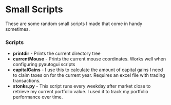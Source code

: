 # Small Scripts

These are some random small scripts I made that come in handy sometimes.

### Scripts
- __printdir__ - Prints the current directory tree
- __currentMouse__ - Prints the current mouse coordinates. Works well when configuring pyautogui scripts
- __capitalGains__ - I use this to calculate the amount of capital gains I need to claim taxes on for the current year. Requires an excel file with trading transactions.
- __stonks.py__ - This script runs every weekday after market close to retrieve my current portfolio value. I used it to track my portfolio performance over time. 
